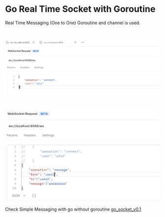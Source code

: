 # Go Real Time Socket with Goroutine

Real Time Messaging (One to One) Goroutine and channel is used.


<br/>

![WEBSOCKET POSTMAN](./images/postman1.PNG)

<br/>

![WEBSOCKET POSTMAN2](./images/postman2.PNG)


Check Simple Messaging with go without goroutine [go_socket_v0.1](https://github.com/FurkanOzkaya/go_socket_v0.1)


